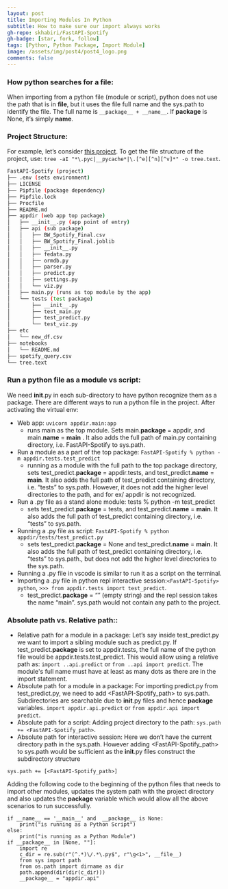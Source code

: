 ```yaml
---
layout: post
title: Importing Modules In Python
subtitle: How to make sure our import always works
gh-repo: skhabiri/FastAPI-Spotify
gh-badge: [star, fork, follow]
tags: [Python, Python Package, Import Module]
image: /assets/img/post4/post4_logo.png
comments: false
---
```


### How python searches for a file:
When importing from a python file (module or script), python does not use the path that is in __file__, but it uses the file full name and the sys.path to identify the file. The full name is `__package__ + __name__`. If __package__ is None, it’s simply __name__.

### Project Structure:
For example, let’s consider [this project](https://github.com/skhabiri/FastAPI-Spotify). To get the file structure of the project, use: `tree -aI "*\.pyc|__pycache*|\.[^e][^n][^v]*" -o tree.text`.

```bash
FastAPI-Spotify (project)
├── .env (sets environment)
├── LICENSE
├── Pipfile (package dependency)
├── Pipfile.lock
├── Procfile
├── README.md
├── appdir (web app top package)
│   ├── __init__.py (app point of entry)
│   ├── api (sub package)
│   │   ├── BW_Spotify_Final.csv
│   │   ├── BW_Spotify_Final.joblib
│   │   ├── __init__.py
│   │   ├── fedata.py
│   │   ├── ormdb.py
│   │   ├── parser.py
│   │   ├── predict.py
│   │   ├── settings.py
│   │   └── viz.py
│   ├── main.py (runs as top module by the app)
│   └── tests (test package)
│       ├── __init__.py
│       ├── test_main.py
│       ├── test_predict.py
│       └── test_viz.py
├── etc
│   └── new_df.csv
├── notebooks
│   └── README.md
├── spotify_query.csv
└── tree.text
```
 
### Run a python file as a module vs script:
We need __init__.py in each sub-directory to have python recognize them as a package.
There are different ways to run a python file in the project. After activating the virtual env:
* Web app: `uvicorn appdir.main:app`
  - runs main as the top module. Sets main.__package__ = appdir,  and main.__name__ = __main__ . It also adds the full path of main.py containing directory, i.e. FastAPI-Spotify to sys.path.
* Run a module as a part of the top package: `FastAPI-Spotify % python -m appdir.tests.test_predict`
  - running as a module with the full path to the top package directory, sets test_predict.__package__ = appdir.tests,  and test_predict.__name__ = __main__. It also adds the full path of test_predict containing directory, i.e. “tests” to sys.path. However, it does not add the higher level directories to the path, and for ex/ appdir is not recognized.
* Run a .py file as a stand alone module: tests % python -m test_predict
  - sets test_predict.__package__ = tests,  and test_predict.__name__ = __main__. It also adds the full path of test_predict containing directory, i.e. “tests” to sys.path.
* Running a .py file as script: `FastAPI-Spotify % python appdir/tests/test_predict.py`
  - sets test_predict.__package__ = None and test_predict.__name__ = __main__. It also adds the full path of test_predict containing directory, i.e. “tests” to sys.path., but does not add the higher level directories to the sys.path.
* Running a .py file in vscode is similar to run it as a script on the terminal.
* Importing a .py file in python repl interactive session:`<FastAPI-Spotify> python`, `>>> from appdir.tests import test_predict`.
  - test_predict.__package__ = “” (empty string) and the repl session takes the name “main”. sys.path would not contain any path to the project.

### Absolute path vs. Relative path::
* Relative path for a module in a package:
Let’s say inside test_predict.py we want to import a sibling module such as predict.py. If test_predict.__package__ is set to appdir.tests, the full name of the python file would be appdir.tests.test_predict. This would allow using a relative path as: `import ..api.predict` or `from ..api import predict`. The module's full name must have at least as many dots as there are in the import statement.
* Absolute path for a module in a package:
For importing predict.py from test_predict.py, we need to add <FastAPI-Spotify_path> to sys.path. Subdirectories are searchable due to __init__.py files and hence __package__ variables. `import appdir.api.predict` or `from appdir.api import predict`.
* Absolute path for a script:
Adding project directory to the path: `sys.path += <FastAPI-Spotify_path>`. 
* Absolute path for interactive session:
Here we don’t have the current directory path in the sys.path. However adding <FastAPI-Spotify_path> to sys.path would be sufficient as the __init__.py files construct the subdirectory structure
```
sys.path += [<FastAPI-Spotify_path>]
```

Adding the following code to the beginning of the python files that needs to import other modules, updates the system path with the project directory and also updates the __package__ variable which would allow all the above scenarios to run successfully.
```
if __name__ == '__main__' and  __package__ is None:
    print("is running as a Python Script")
else:
    print("is running as a Python Module")
if __package__ in [None, ""]:
    import re
    c_dir = re.sub(r"(^.*)\/.*\.py$", r"\g<1>", __file__)    
    from sys import path
    from os.path import dirname as dir
    path.append(dir(dir(c_dir)))
    __package__ = "appdir.api"
```

